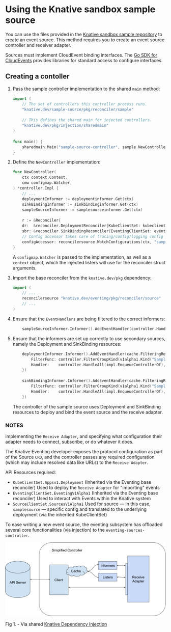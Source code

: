 # Using the Knative sandbox sample source

You can use the files provided in the [Knative sandbox sample repository](https://github.com/knative-sandbox/sample-source) to create an event source. This method requires you to create an event source controller and receiver adapter.

Sources must implement CloudEvent binding interfaces. The [Go SDK for CloudEvents](https://github.com/cloudevents/sdk-go) provides libraries for standard access to configure interfaces.

## Creating a contoller

1. Pass the sample controller implementation to the shared `main` method:

    ````go
    import (
    	// The set of controllers this controller process runs.
    	"knative.dev/sample-source/pkg/reconciler/sample"

    	// This defines the shared main for injected controllers.
    	"knative.dev/pkg/injection/sharedmain"
    )

    func main() {
    	sharedmain.Main("sample-source-controller", sample.NewController)
    }
    ````

1. Define the `NewController` implementation:

    ````go
    func NewController(
    	ctx context.Context,
    	cmw configmap.Watcher,
    ) *controller.Impl {
        // ...
    	deploymentInformer := deploymentinformer.Get(ctx)
    	sinkBindingInformer := sinkbindinginformer.Get(ctx)
    	sampleSourceInformer := samplesourceinformer.Get(ctx)

    	r := &Reconciler{
    	dr:  &reconciler.DeploymentReconciler{KubeClientSet: kubeclient.Get(ctx)},
    	sbr: &reconciler.SinkBindingReconciler{EventingClientSet: eventingclient.Get(ctx)},
    	// Config accessor takes care of tracing/config/logging config propagation to the receive adapter
    	configAccessor: reconcilersource.WatchConfigurations(ctx, "sample-source", cmw),
    }
    ````

    A `configmap.Watcher` is passed to the implementation, as well as a `context` object, which the injected listers will use for the reconciler struct arguments.

1. Import the base reconciler from the `knative.dev/pkg` dependency:

    ````go
    import (
        // ...
        reconcilersource "knative.dev/eventing/pkg/reconciler/source"
        // ...
    )
    ````

1. Ensure that the `EventHandlers` are being filtered to the correct informers:

    ````go
    	sampleSourceInformer.Informer().AddEventHandler(controller.HandleAll(impl.Enqueue))
    ````

1. Ensure that the informers are set up correctly to use secondary sources, namely the Deployment and SinkBinding resources:

    ````go
        deploymentInformer.Informer().AddEventHandler(cache.FilteringResourceEventHandler{
            FilterFunc: controller.FilterGroupKind(v1alpha1.Kind("SampleSource")),
            Handler:    controller.HandleAll(impl.EnqueueControllerOf),
        })

        sinkBindingInformer.Informer().AddEventHandler(cache.FilteringResourceEventHandler{
            FilterFunc: controller.FilterGroupKind(v1alpha1.Kind("SampleSource")),
            Handler:    controller.HandleAll(impl.EnqueueControllerOf),
        })
    ````

    The controller of the sample source uses Deployment and SinkBinding resources to deploy and bind the event source and the receive adapter.




























### NOTES

implementing the `Receive Adapter`, and specifying what configuration their adapter needs to connect, subscribe, or do whatever it does.

The Knative Eventing developer exposes the protocol configuration as part of the Source `CRD`, and the controller passes any required configuration (which may include resolved data like URLs) to the `Receive Adapter`.

API Resources required:

* `KubeClientSet.Appsv1.Deployment` (Inherited via the Eventing base reconciler)
Used to deploy the `Receive Adapter` for "importing" events
* `EventingClientSet.EventingV1Alpha1` (Inherited via the Eventing base reconciler)
Used to interact with Events within the Knative system
* `SourceClientSet.SourcesV1Alpha1`
Used for source &mdash; in this case, `samplesource` &mdash; specific config and translated to the underlying deployment (via the inherited KubeClientSet)

To ease writing a new event source, the eventing subsystem has offloaded several core functionalities (via injection) to the `eventing-sources-controller`.

![Simplified Controller](https://raw.githubusercontent.com/knative/docs/main/docs/eventing/samples/writing-event-source/simplified-controller.png)

Fig 1. - Via shared [Knative Dependency Injection](https://docs.google.com/presentation/d/e/2PACX-1vQbpISBvY7jqzu2wy2t1_0R4LSBEBS0JrUS7M7V3BMVqy2K1Zk_0Xhy7WPPaeANLHE0yqtz1DuWlSAl/pub?resourcekey=0-mf6dN2vu9SS3bo2TUeCk9Q&slide=id.g596dcbbefb_0_40)
